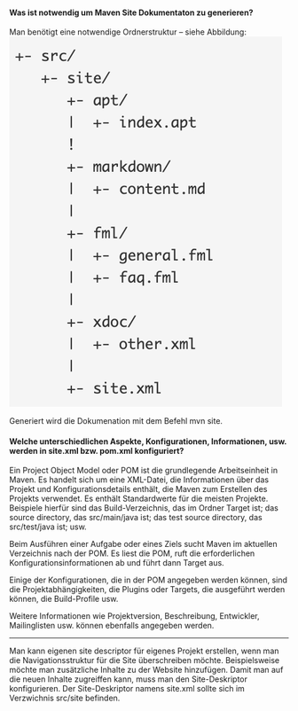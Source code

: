 #### Was ist notwendig um Maven Site Dokumentaton zu generieren?
Man benötigt eine notwendige Ordnerstruktur – siehe Abbildung:
![](resources/images/ex6_0.png)

Generiert wird die Dokumenation mit dem Befehl mvn site.

#### Welche unterschiedlichen Aspekte, Konfigurationen, Informationen, usw. werden in site.xml bzw. pom.xml konfiguriert? 

Ein Project Object Model oder POM ist die grundlegende Arbeitseinheit in Maven. Es handelt sich um eine XML-Datei, die Informationen über das Projekt und Konfigurationsdetails enthält, die Maven zum Erstellen des Projekts verwendet. Es enthält Standardwerte für die meisten Projekte. Beispiele hierfür sind das Build-Verzeichnis, das im Ordner Target ist; das source directory, das src/main/java ist; das test source directory, das src/test/java ist; usw. 

Beim Ausführen einer Aufgabe oder eines Ziels sucht Maven im aktuellen Verzeichnis nach der POM. Es liest die POM, ruft die erforderlichen Konfigurationsinformationen ab und führt dann Target aus.

Einige der Konfigurationen, die in der POM angegeben werden können, sind die Projektabhängigkeiten, die Plugins oder Targets, die ausgeführt werden können, die Build-Profile usw. 

Weitere Informationen wie Projektversion, Beschreibung, Entwickler, Mailinglisten usw. können ebenfalls angegeben werden.
___
Man kann eigenen site descriptor für eigenes Projekt erstellen, wenn man die Navigationsstruktur für die Site überschreiben möchte. 
Beispielsweise möchte man zusätzliche Inhalte zu der Website hinzufügen. Damit man auf die neuen Inhalte zugreiffen kann, muss man den Site-Deskriptor konfigurieren. 
Der Site-Deskriptor namens site.xml sollte sich im Verzwichnis src/site befinden.


